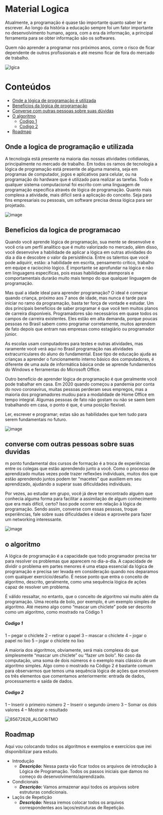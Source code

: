 # Material Logica

Atualmente, a programação é quase tão importante quanto saber ler e escrever. Ao longo da história a educação sempre foi um fator importante no desenvolvimento humano, agora, com a era da informação, a principal ferramenta para se obter informação são os softwares.

Quem não aprender a programar nos próximos anos, corre o risco de ficar dependente de outros profissionais e até mesmo ficar de fora do mercado de trabalho.

![lgica](https://user-images.githubusercontent.com/77402907/107371935-9ec7e700-6ac3-11eb-9b12-dc1cc95586b8.jpg)

# Conteúdos
- [Onde a lógica de programação é utilizada](#onde-a-logica-de-programação-e-utilizada)
- [Benefícios da lógica de programação](#beneficios-da-logica-de-programacao)
- [Converse com outras pessoas sobre suas dúvidas](#converse-com-outras-pessoas-sobre-suas-duvidas)
- [O algoritmo](#o-algoritmo)
    - [Codigo 1](#codigo-1)
    - [Codigo 2](#codigo-2)
- [Roadmap](#roadmap)


## Onde a logica de programação e utilizada

A tecnologia está presente na maioria das nossas atividades cotidianas, principalmente no mercado de trabalho. Em todos os ramos de tecnologia a lógica de programação está presente de alguma maneira, seja em programas de computador, jogos e aplicativos para celular, ou na programação do hardware que é utilizado para realizar as tarefas. Todo e qualquer sistema computacional foi escrito com uma linguagem de programação específica através de lógica de programação. Quanto mais complexa a atividade, mais difícil será a aplicação do conceito. Seja para fins empresariais ou pessoais, um software precisa dessa lógica para ser projetado.

![image](https://user-images.githubusercontent.com/77402907/107371816-7a6c0a80-6ac3-11eb-935e-45c5d4c32458.png)


## Beneficios da logica de programacao
<!-- MOSTRE UTILIZANDO UM GIF AS POSSIBILIDADES QUE TEMOS COM O NOSSO PROJETO -->

Quando você aprende lógica de programação, sua mente se desenvolve e você cria um perfil analítico que é muito valorizado no mercado, além disso, você desenvolve a habilidade de aplicar a lógica em outras atividades do dia a dia e descobre o valor da persistência. Entre os talentos que você pode adquirir, estão: a habilidade em escrita, pensamento crítico, trabalho em equipe e raciocínio lógico. É importante se aprofundar na lógica e não em linguagens específicas, pois essas habilidades atemporais e comportamentais durarão muito mais tempo do que qualquer linguagem de programação.

Mas qual a idade ideal para aprender programação? O ideal é começar quando criança, próximo aos 7 anos de idade, mas nunca é tarde para iniciar no ramo da programação, basta ter força de vontade e estudar. Um dos principais benefícios de saber programar é que você tem muitos planos de carreira disponíveis. Programadores são necessários em quase todos os campos de carreira existentes. Eles estão em alta demanda, porque poucas pessoas no Brasil sabem como programar corretamente, muitos aprendem de fato depois que entram nas empresas como estagiário ou programador júnior.

As escolas usam computadores para testes e outras atividades, mas raramente você verá aqui no Brasil programação nas atividades extracurriculares do aluno do fundamental. Esse tipo de educação ajuda as crianças a aprender o funcionamento interno básico dos computadores, é diferente de uma aula de informática básica onde se aprende fundamentos do Windows e ferramentas do Microsoft Office.

Outro benefício de aprender lógica de programação é que geralmente você pode trabalhar em casa. Em 2020 quando começou a pandemia por conta do novo coronavírus, muitas pessoas perderam seus empregos, mas a maioria dos programadores mudou para a modalidade de Home Office em tempo integral. Algumas pessoas de fato não gostam ou não se saem bem trabalhando em casa, o ponto é que, é uma posição flexível.

Ler, escrever e programar; estas são as habilidades que tem tudo para serem fundamentais no futuro.

![image](https://user-images.githubusercontent.com/77402907/107372016-b8692e80-6ac3-11eb-9137-84bcf7bb7303.png)

## converse com outras pessoas sobre suas duvidas

m ponto fundamental dos cursos de formação é a troca de experiências entre os colegas que estão aprendendo junto a você. Como o processo de aprendizado muitas vezes pode trazer reflexões individuais, muitos dos que estão aprendendo juntos podem ter “macetes” que auxiliem em seu aprendizado, ajudando a superar suas dificuldades individuais.

Por vezes, ao estudar em grupo, você já deve ter encontrado alguém que conhecia alguma forma para facilitar a assimilação de algum conhecimento que era mais difícil, certo? Isso pode ocorrer em relação à lógica de programação. Sendo assim, converse com essas pessoas, troque experiências, fale sobre suas dificuldades e ideias e aproveite para fazer um networking interessante.

![image](https://user-images.githubusercontent.com/77402907/107372434-2d3c6880-6ac4-11eb-8105-897959f03d26.png)

## o algoritmo

A lógica de programação é a capacidade que todo programador precisa ter para resolver os problemas que aparecem no dia-a-dia. A capacidade de dividir o problema em partes menores é uma etapa essencial da lógica de programação e precisa ser levada em consideração quando nos deparamos com qualquer exercício/desafio. É nesse ponto que entra o conceito de algoritmo, descrito, geralmente, como uma sequência lógica de ações capaz de resolver um problema.

É válido ressaltar, no entanto, que o conceito de algoritmo vai muito além da programação. Uma receita de bolo, por exemplo, é um exemplo simples de algoritmo. Até mesmo algo como “mascar um chiclete” pode ser descrito como um algoritmo, como mostrado na Código 1

##### Codigo 1

1 – pegar o chiclete
2 – retirar o papel
3 – mascar o chiclete
4 – jogar o papel no lixo
5 – jogar o chiclete no lixo

A maioria dos algoritmos, obviamente, será mais complexa do que simplesmente “mascar um chiclete” ou “fazer um bolo”. No caso da computação, uma soma de dois números é o exemplo mais clássico de um algoritmo simples. Algo como o mostrado na Código 2 é bastante comum para observarmos que temos uma sequência lógica de ações que envolvem os três elementos que comentamos anteriormente: entrada de dados, processamento e saída de dados.

##### Codigo 2

1 – Inserir o primeiro número
2 – Inserir o segundo  úmero
3 – Somar os dois valores
4 – Mostrar o resultado
 
![85672628_ALGORITMO](https://user-images.githubusercontent.com/77402907/107374590-85746a00-6ac6-11eb-86c1-581ef625afcb.jpg)

## Roadmap

Aqui vou colocando todos os algoritmos e exemplos e exercícios que irei disponibilizar para estudo.

- Introdução
    - ***Descrição:*** Nessa pasta vão ficar todos os arquivos de introdução à Lógica de Programação. Todos os passos iniciais que damos no começo do desenvolvimento/aprendizado.
- Condicionais
    - ***Descrição:*** Vamos armazenar aqui todos os arquivos sobre estruturas condicionais. 
- Laçõs de Repetição
    - ***Descrição:*** Nessa iremos colocar todos os arquivos correspondentes aos laços/estruturas de Repetição.
